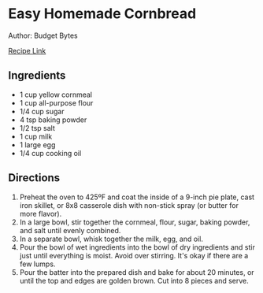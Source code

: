 # Easy Homemade Cornbread

Author: Budget Bytes

[Recipe Link](https://www.budgetbytes.com/everyday-cornbread/)

## Ingredients
- 1 cup yellow cornmeal 
- 1 cup all-purpose flour 
- 1/4 cup sugar 
- 4 tsp baking powder 
- 1/2 tsp salt 
- 1 cup milk 
- 1 large egg 
- 1/4 cup cooking oil 


## Directions
1. Preheat the oven to 425ºF and coat the inside of a 9-inch pie plate, cast iron skillet, or 8x8 casserole dish with non-stick spray (or butter for more flavor).
2. In a large bowl, stir together the cornmeal, flour, sugar, baking powder, and salt until evenly combined.
3. In a separate bowl, whisk together the milk, egg, and oil.
4. Pour the bowl of wet ingredients into the bowl of dry ingredients and stir just until everything is moist. Avoid over stirring. It's okay if there are a few lumps.
5. Pour the batter into the prepared dish and bake for about 20 minutes, or until the top and edges are golden brown. Cut into 8 pieces and serve.